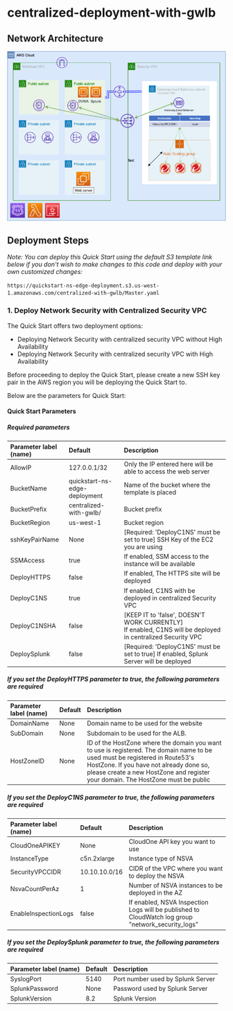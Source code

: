 # centralized-deployment-with-gwlb

## Network Architecture

<img src="docs/centralized-with-gwlb.png" name="Network Security Centralized with Gateway Load Balancer Deployment">

## Deployment Steps

*Note: You can deploy this Quick Start using the default S3 template link below if you don't wish to make changes to this code and deploy with your own customized changes:*

`https://quickstart-ns-edge-deployment.s3.us-west-1.amazonaws.com/centralized-with-gwlb/Master.yaml`
### 1. Deploy Network Security with Centralized Security VPC
The Quick Start offers two deployment options:

- Deploying Network Security with centralized security VPC without High Availability
- Deploying Network Security with centralized security VPC with High Availability

Before proceeding to deploy the Quick Start, please create a new SSH key pair in the AWS region you will be deploying the Quick Start to.

Below are the parameters for Quick Start:
#### Quick Start Parameters

##### Required parameters
| Parameter label (name) | Default        | Description                                                    |
| :----------------------| :------------- | :------------------------------------------------------------- |
| AllowIP    | 127.0.0.1/32   | Only the IP entered here will be able to access the web server |
| BucketName | quickstart-ns-edge-deployment   | Name of the bucket where the template is placed |
| BucketPrefix    | centralized-with-gwlb/ | Bucket prefix |
| BucketRegion    | us-west-1| Bucket region |
| sshKeyPairName  | None| [Required: 'DeployC1NS' must be set to true] SSH Key of the EC2 you are using |
| SSMAccess    | true | If enabled, SSM access to the instance will be available |
| DeployHTTPS    | false | If enabled, The HTTPS site will be deployed |
| DeployC1NS    | true | If enabled, C1NS with be deployed in centralized Security VPC |
| DeployC1NSHA    | false | [KEEP IT to 'false', DOESN'T WORK CURRENTLY] If enabled, C1NS will be deployed in centralized Security VPC |
| DeploySplunk    | false | [Required: 'DeployC1NS' must be set to true] If enabled, Splunk Server will be deployed |

##### If you set the DeployHTTPS parameter to true, the following parameters are required
| Parameter label (name) | Default        | Description                                                    |
| :----------------------| :------------- | :------------------------------------------------------------- |
| DomainName    | None | Domain name to be used for the website |
| SubDomain    | None | Subdomain to be used for the ALB. |
| HostZoneID    | None | ID of the HostZone where the domain you want to use is registered. The domain name to be used must be registered in Route53's HostZone. If you have not already done so, please create a new HostZone and register your domain. The HostZone must be public |

##### If you set the DeployC1NS parameter to true, the following parameters are required
| Parameter label (name) | Default        | Description                                                    |
| :----------------------| :------------- | :------------------------------------------------------------- |
| CloudOneAPIKEY  | None | CloudOne API key you want to use |
| InstanceType  | c5n.2xlarge | Instance type of NSVA |
| SecurityVPCCIDR | 10.10.10.0/16 | CIDR of the VPC where you want to deploy the NSVA |
| NsvaCountPerAz  | 1 | Number of NSVA instances to be deployed in the AZ |
| EnableInspectionLogs  | false | If enabled, NSVA Inspection Logs will be published to CloudWatch log group "network_security_logs" |

##### If you set the DeploySplunk parameter to true, the following parameters are required
| Parameter label (name) | Default        | Description                                                    |
| :----------------------| :------------- | :------------------------------------------------------------- |
| SyslogPort  | 5140 | Port number used by Splunk Server |
| SplunkPassword  | None | Password used by Splunk Server |
| SplunkVersion  | 8.2 | Splunk Version |